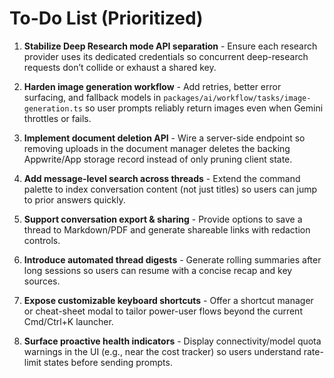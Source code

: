# To-Do List (Prioritized)

1. **Stabilize Deep Research mode API separation** - Ensure each research provider uses its dedicated credentials so concurrent deep-research requests don’t collide or exhaust a shared key.

2. **Harden image generation workflow** - Add retries, better error surfacing, and fallback models in `packages/ai/workflow/tasks/image-generation.ts` so user prompts reliably return images even when Gemini throttles or fails.

3. **Implement document deletion API** - Wire a server-side endpoint so removing uploads in the document manager deletes the backing Appwrite/App storage record instead of only pruning client state.

4. **Add message-level search across threads** - Extend the command palette to index conversation content (not just titles) so users can jump to prior answers quickly.

5. **Support conversation export & sharing** - Provide options to save a thread to Markdown/PDF and generate shareable links with redaction controls.

6. **Introduce automated thread digests** - Generate rolling summaries after long sessions so users can resume with a concise recap and key sources.

7. **Expose customizable keyboard shortcuts** - Offer a shortcut manager or cheat-sheet modal to tailor power-user flows beyond the current Cmd/Ctrl+K launcher.

8. **Surface proactive health indicators** - Display connectivity/model quota warnings in the UI (e.g., near the cost tracker) so users understand rate-limit states before sending prompts.
